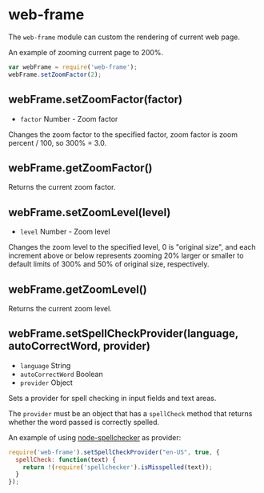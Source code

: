 # web-frame

The `web-frame` module can custom the rendering of current web page.

An example of zooming current page to 200%.

```javascript
var webFrame = require('web-frame');
webFrame.setZoomFactor(2);
```

## webFrame.setZoomFactor(factor)

* `factor` Number - Zoom factor

Changes the zoom factor to the specified factor, zoom factor is
zoom percent / 100, so 300% = 3.0.

## webFrame.getZoomFactor()

Returns the current zoom factor.

## webFrame.setZoomLevel(level)

* `level` Number - Zoom level

Changes the zoom level to the specified level, 0 is "original size", and each
increment above or below represents zooming 20% larger or smaller to default
limits of 300% and 50% of original size, respectively.

## webFrame.getZoomLevel()

Returns the current zoom level.

## webFrame.setSpellCheckProvider(language, autoCorrectWord, provider)

* `language` String
* `autoCorrectWord` Boolean
* `provider` Object

Sets a provider for spell checking in input fields and text areas.

The `provider` must be an object that has a `spellCheck` method that returns
whether the word passed is correctly spelled.

An example of using [node-spellchecker][spellchecker] as provider:

```javascript
require('web-frame').setSpellCheckProvider("en-US", true, {
  spellCheck: function(text) {
    return !(require('spellchecker').isMisspelled(text));
  }
});
```

[spellchecker]: https://github.com/atom/node-spellchecker
